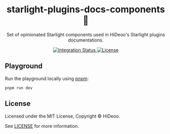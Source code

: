 <div align="center">
  <h1>starlight-plugins-docs-components 🧰</h1>
  <p>Set of opinionated Starlight components used in HiDeoo's Starlight plugins documentations.</p>
</div>

<div align="center">
  <a href="https://github.com/HiDeoo/starlight-plugins-docs-components/actions/workflows/integration.yml">
    <img alt="Integration Status" src="https://github.com/HiDeoo/starlight-plugins-docs-components/actions/workflows/integration.yml/badge.svg" />
  </a>
  <a href="https://github.com/HiDeoo/starlight-plugins-docs-components/blob/main/LICENSE">
    <img alt="License" src="https://badgen.net/github/license/HiDeoo/starlight-plugins-docs-components" />
  </a>
  <br />
</div>

## Playground

Run the playground locally using [pnpm](https://pnpm.io):

```shell
pnpm run dev
```

## License

Licensed under the MIT License, Copyright © HiDeoo.

See [LICENSE](https://github.com/HiDeoo/starlight-plugins-docs-components/blob/main/LICENSE) for more information.
